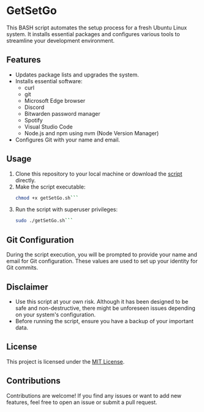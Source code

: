 # GetSetGo

This BASH script automates the setup process for a fresh Ubuntu Linux system. It installs essential packages and configures various tools to streamline your development environment.

## Features

- Updates package lists and upgrades the system.
- Installs essential software:
  - curl
  - git
  - Microsoft Edge browser
  - Discord
  - Bitwarden password manager
  - Spotify
  - Visual Studio Code
  - Node.js and npm using nvm (Node Version Manager)
- Configures Git with your name and email.

## Usage

1. Clone this repository to your local machine or download the [script](getSetGo.sh) directly.
2. Make the script executable:
   ```bash
   chmod +x getSetGo.sh```
3. Run the script with superuser privileges:
   ```bash
   sudo ./getSetGo.sh```

## Git Configuration
During the script execution, you will be prompted to provide your name and email for Git configuration. These values are used to set up your identity for Git commits.

## Disclaimer
- Use this script at your own risk. Although it has been designed to be safe and non-destructive, there might be unforeseen issues depending on your system's configuration.
- Before running the script, ensure you have a backup of your important data.

## License
This project is licensed under the [MIT License](LICENSE.md).

## Contributions
Contributions are welcome! If you find any issues or want to add new features, feel free to open an issue or submit a pull request.

